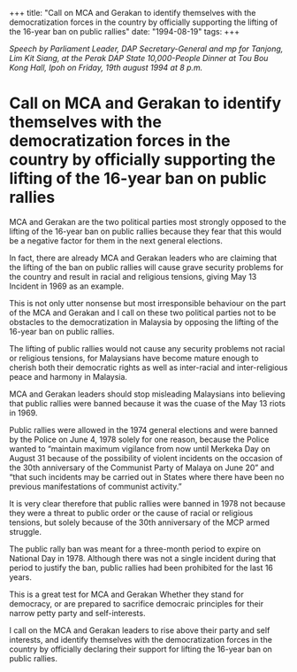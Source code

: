 +++ 
title: "Call on MCA and Gerakan to identify themselves with the democratization forces in the country by officially supporting the lifting of the 16-year ban on public rallies"
date: "1994-08-19"
tags:
+++

_Speech by Parliament Leader, DAP Secretary-General and mp for Tanjong, Lim Kit Siang, at the Perak DAP State 10,000-People Dinner at Tou Bou Kong Hall, Ipoh on Friday, 19th august 1994 at 8 p.m._

# Call on MCA and Gerakan to identify themselves with the democratization forces in the country by officially supporting the lifting of the 16-year ban on public rallies

MCA and Gerakan are the two political parties most strongly opposed to the lifting of the 16-year ban on public rallies because they fear that this would be a negative factor for them in the next general elections.</u>

In fact, there are already MCA and Gerakan leaders who are claiming that the lifting of the ban on public rallies will cause grave security problems for the country and result in racial and religious tensions, giving May 13 Incident in 1969 as an example.

This is not only utter nonsense but most irresponsible behaviour on the part of the MCA and Gerakan and I call on these two political parties not to be obstacles to the democratization in Malaysia by opposing the lifting of the 16-year ban on public rallies.

The lifting of public rallies would not cause any security problems not racial or religious tensions, for Malaysians have become mature enough to cherish both their democratic rights as well as inter-racial and inter-religious peace and harmony in Malaysia.

MCA and Gerakan leaders should stop misleading Malaysians into believing that public rallies were banned because it was the cuase of the May 13 riots in 1969.

Public rallies were allowed in the 1974 general elections and were banned by the Police on June 4, 1978 solely for one reason, because the Police wanted to “maintain maximum vigilance from now until Merkeka Day on August 31 because of the possibility of violent incidents on the occasion of the 30th anniversary of the Communist Party of Malaya on June 20” and “that such incidents may be carried out in States where there have been no previous manifestations of communist activity.”

It is very clear therefore that public rallies were banned in 1978 not because they were a threat to public order or the cause of racial or religious tensions, but solely because of the 30th anniversary of the MCP armed struggle.

The public rally ban was meant for a three-month period to expire on National Day in 1978. Although there was not a single incident during that period to justify the ban, public rallies had been prohibited for the last 16 years.

This is a great test for MCA and Gerakan Whether they stand for democracy, or are prepared to sacrifice democraic principles for their narrow petty party and self-interests.

I call on the MCA and Gerakan leaders to rise above their party and self interests, and identify themselves with the democratization forces in the country by officially declaring their support for lifting the 16-year ban on public rallies.
 
